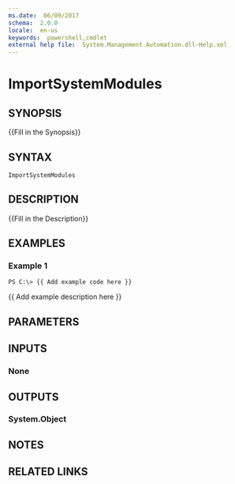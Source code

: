 ```yaml
---
ms.date:  06/09/2017
schema:  2.0.0
locale:  en-us
keywords:  powershell,cmdlet
external help file:  System.Management.Automation.dll-Help.xml
---
```


# ImportSystemModules

## SYNOPSIS
{{Fill in the Synopsis}}

## SYNTAX

```
ImportSystemModules
```

## DESCRIPTION
{{Fill in the Description}}

## EXAMPLES

### Example 1
```
PS C:\> {{ Add example code here }}
```

{{ Add example description here }}

## PARAMETERS

## INPUTS

### None


## OUTPUTS

### System.Object

## NOTES

## RELATED LINKS